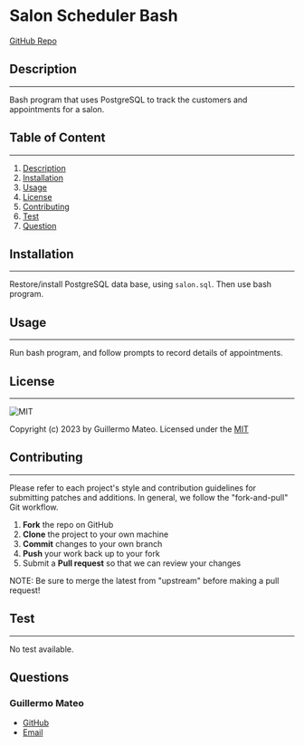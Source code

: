 # Salon Scheduler Bash
  
  [GitHub Repo](https://github.com/e1m3m0/salon-scheduler-bash)

  ## Description
  --------------
    
  Bash program that uses PostgreSQL to track the customers and appointments for a salon.
   
  ## Table of Content
  -------------------

  1.   [Description](#description)
  2.   [Installation](#installation)
  3.   [Usage](#usage)
  4.   [License](#license)
  5.   [Contributing](#contributing)
  6.   [Test](#test)
  7.   [Question](#questions)
  
  ## Installation
  ---------------

  Restore/install PostgreSQL data base, using ```salon.sql```. Then use bash program.

  ## Usage
  --------

  Run bash program, and follow prompts to record details of appointments.

  ## License
  ---------- 
      
   
  ![MIT](https://img.shields.io/badge/license-MIT-brightgreen)

  Copyright (c) 2023 by Guillermo Mateo. Licensed under the [MIT](https://choosealicense.com/licenses/mit)
  
  ## Contributing
  ---------------
    
  Please refer to each project's style and contribution guidelines for submitting patches and additions. In general, we follow the "fork-and-pull" Git workflow.

  1. **Fork** the repo on GitHub
  2. **Clone** the project to your own machine
  3. **Commit** changes to your own branch
  4. **Push** your work back up to your fork
  5. Submit a **Pull request** so that we can review your changes

  NOTE: Be sure to merge the latest from "upstream" before making a pull request!

  ## Test
  -------
  
  No test available.

  ## Questions

  ### Guillermo Mateo
  *   [GitHub](https://github.com/e1m3m0)
  *   [Email](mailto:gamateo@gmail.com)
